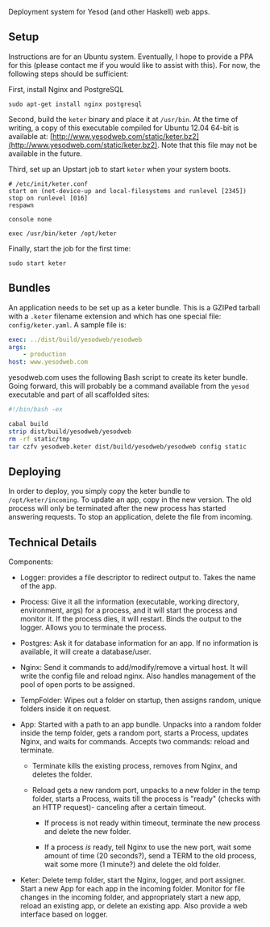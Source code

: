 Deployment system for Yesod (and other Haskell) web apps.

## Setup

Instructions are for an Ubuntu system. Eventually, I hope to provide a PPA for
this (please contact me if you would like to assist with this). For now, the
following steps should be sufficient:

First, install Nginx and PostgreSQL

    sudo apt-get install nginx postgresql

Second, build the `keter` binary and place it at `/usr/bin`. At the time of
writing, a copy of this executable compiled for Ubuntu 12.04 64-bit is
available at:
[http://www.yesodweb.com/static/keter.bz2](http://www.yesodweb.com/static/keter.bz2).
Note that this file may not be available in the future.

Third, set up an Upstart job to start `keter` when your system boots.

```
# /etc/init/keter.conf
start on (net-device-up and local-filesystems and runlevel [2345])
stop on runlevel [016]
respawn

console none

exec /usr/bin/keter /opt/keter
```

Finally, start the job for the first time:

    sudo start keter

## Bundles

An application needs to be set up as a keter bundle. This is a GZIPed tarball
with a `.keter` filename extension and which has one special file:
`config/keter.yaml`. A sample file is:

```yaml
exec: ../dist/build/yesodweb/yesodweb
args:
    - production
host: www.yesodweb.com
```

yesodweb.com uses the following Bash script to create its keter bundle. Going
forward, this will probably be a command available from the `yesod` executable
and part of all scaffolded sites:

```bash
#!/bin/bash -ex

cabal build
strip dist/build/yesodweb/yesodweb
rm -rf static/tmp
tar czfv yesodweb.keter dist/build/yesodweb/yesodweb config static
```

## Deploying

In order to deploy, you simply copy the keter bundle to `/opt/keter/incoming`.
To update an app, copy in the new version. The old process will only be
terminated after the new process has started answering requests. To stop an
application, delete the file from incoming.

## Technical Details

Components:

* Logger: provides a file descriptor to redirect output to. Takes the name of
  the app.

* Process: Give it all the information (executable, working directory,
  environment, args) for a process, and it will start the process and monitor
  it. If the process dies, it will restart. Binds the output to the logger.
  Allows you to terminate the process.

* Postgres: Ask it for database information for an app. If no information is
  available, it will create a database/user.

* Nginx: Send it commands to add/modify/remove a virtual host. It will write
  the config file and reload nginx. Also handles management of the pool of open
  ports to be assigned.

* TempFolder: Wipes out a folder on startup, then assigns random, unique
  folders inside it on request.

* App: Started with a path to an app bundle. Unpacks into a random folder
  inside the temp folder, gets a random port, starts a Process, updates Nginx,
  and waits for commands. Accepts two commands: reload and terminate.

    * Terminate kills the existing process, removes from Nginx, and deletes the
      folder.

    * Reload gets a new random port, unpacks to a new folder in the temp
      folder, starts a Process, waits till the process is "ready" (checks with
      an HTTP request)- canceling after a certain timeout.

        * If process is not ready within timeout, terminate the new process and
          delete the new folder.

        * If a process *is* ready, tell Nginx to use the new port, wait some
          amount of time (20 seconds?), send a TERM to the old process, wait
          some more (1 minute?) and delete the old folder.

* Keter: Delete temp folder, start the Nginx, logger, and port assigner. Start
  a new App for each app in the incoming folder. Monitor for file changes in
  the incoming folder, and appropriately start a new app, reload an existing app,
  or delete an existing app. Also provide a web interface based on logger.
